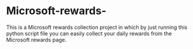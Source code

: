 # Microsoft-rewards-

This is a Microsoft rewards collection project in which by just running this python script file you can easily collect your daily rewards from the Microsoft rewards page.
